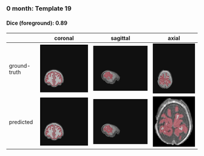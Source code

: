 ### 0 month: Template 19
#### Dice (foreground): 0.89

|             | coronal     | sagittal | axial
| ----------- | ----------- | ---- | --- 
| ground-truth      | ![](../../../../img/Task510/0mo/template_19/coronal/ground_truth.jpg)        | ![](../../../../img/Task510/0mo/template_19/sagittal/ground_truth.jpg) | ![](../../../../img/Task510/0mo/template_19/axial/ground_truth.jpg)
| predicted   | ![](../../../../img/Task510/0mo/template_19/coronal/inferred.jpg)        | ![](../../../../img/Task510/0mo/template_19/sagittal/inferred.jpg) | ![](../../../../img/Task510/0mo/template_19/axial/inferred.jpg)
